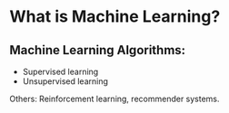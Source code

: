 # What is Machine Learning?

## Machine Learning Algorithms:

* Supervised learning
* Unsupervised learning

Others: Reinforcement learning, recommender systems.

